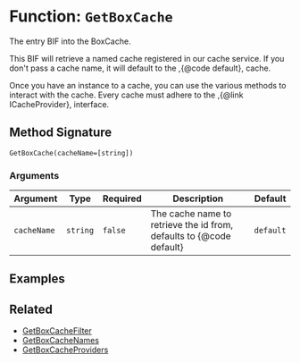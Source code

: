 [comment]: # (Note: This documentation is generated dynamically in the build process.  To modify the contents, change the javadoc on the _invoke method of the BIF class)

# Function: `GetBoxCache`

The entry BIF into the BoxCache.

This BIF will retrieve a named cache registered in our cache service.
 If you don't pass a cache name, it will default to the ,{@code default}, cache.

 Once you have an instance to a cache, you can use the various methods to interact with the cache.
 Every cache must adhere to the ,{@link ICacheProvider}, interface.

## Method Signature

```
GetBoxCache(cacheName=[string])
```

### Arguments


| Argument | Type | Required | Description | Default |
|----------|------|----------|-------------|---------|
| `cacheName` | `string` | `false` | The cache name to retrieve the id from, defaults to {@code default} | `default` |

## Examples



## Related

  * [GetBoxCacheFilter](./GetBoxCacheFilter.md)
  * [GetBoxCacheNames](./GetBoxCacheNames.md)
  * [GetBoxCacheProviders](./GetBoxCacheProviders.md)
